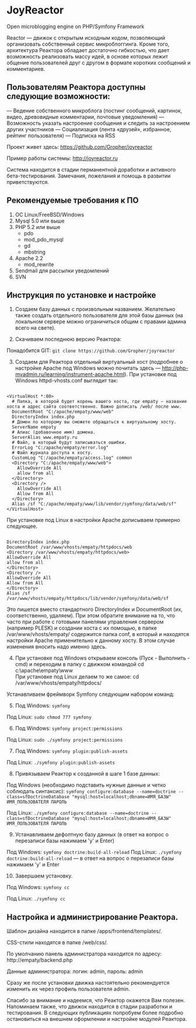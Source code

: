 JoyReactor
==========

Open microblogging engine on PHP/Symfony Framework


Reactor — движок с открытым исходным кодом, позволяющий организовать собственный сервис микроблоггинга. Кроме того, архитектура Реактора обладает достаточно гибкостью, что дает возможность реализовать массу идей, в основе которых лежит общение пользователей друг с другом в формате коротких сообщений и комментариев.

## Пользователям Реактора доступны следующие возможности:

— Ведение собственного микроблога (постинг сообщений, картинок, видео, древовидные комментарии, почтовые уведомления)
— Возможность указать настроение сообщения и следить за настроением других участников
— Социализация (лента «друзей», избранное, рейтинг пользователя)
— Подписка на RSS

Проект живет здесь: https://github.com/Gropher/joyreactor

Пример работы системы: http://joyreactor.ru

Система находится в стадии перманентной доработки и активного бета-тестирования. Замечания, пожелания и помощь в развитии приветствуются.


## Рекомендуемые требования к ПО

1. ОС Linux/FreeBSD/Windows
2. Mysql 5.0 или выше
3. PHP 5.2 или выше
    * pdo
    * mod_pdo_mysql
    * gd
    * mbstring
4. Apache 2.2
    * mod_rewrite
5. Sendmail для рассылки уведомлений
6. SVN


## Инструкция по установке и настройке

1. Создаем базу данных с произвольным названием. Желательно также создать отдельного пользователя для этой базы данных (на локальном сервере можно ограничиться общим с правами админа всего на свете).

2. Скачиваем последнюю версию Реактора:

Понадобится GIT: `git clone https://github.com/Gropher/joyreactor`

3. Создаем для Реактора отдельный виртуальный хост (подробнее о настройке Apache под Windows можно почитать здесь — http://php-myadmin.ru/learning/instrument-apache.html). При установке под Windows httpd-vhosts.conf выглядит так:

```

<VirtualHost *:80>
  # Папка, в которой будет корень вашего хоста, где empaty — название хоста и адрес сайта соответственно. Важно дописать /web/ после www.
  DocumentRoot "C:/apache/empaty/www/web"
  DirectoryIndex index.php
  # Домен по которому вы сможете обращаться к виртуальному хосту.
  ServerName empaty
  # Алиас (добавочное имя) домена.
  ServerAlias www.empaty.ru
  # Файл, в который будут записываться ошибки.
  ErrorLog "C:/apache/empaty/error.log"
  # Файл журнала доступа к хосту.
  CustomLog "C:/apache/empaty/access.log" common
  <Directory "C:/apache/empaty/www/web">
    AllowOverride All
    allow from all
  </Directory>
  <Directory />
    AllowOverride All
    Allow from All
  </Directory>
  Alias /sf "C:/apache/empaty/www/lib/vendor/symfony/data/web/sf"
</VirtualHost>
```

При установке под Linux в настройки Apache дописываем примерно следующее.

```

DirectoryIndex index.php
DocumentRoot /var/www/vhosts/empaty/httpdocs/web
<Directory /var/www/vhosts/empaty/httpdocs/web>
AllowOverride All
allow from all
</Directory>
<Directory />
AllowOverride All
Allow from All
</Directory>
Alias /sf /var/www/vhosts/empaty/httpdocs/lib/vendor/symfony/data/web/sf
```

Это пишется вместо стандартного DirectoryIndex и DocumentRoot (их, соответственно, удаляем). При этом обратите внимание на то, что часто при работе с готовыми панелями управления сервером (например PLESK) и создании хоста с их помощью, в папке /var/www/vhosts/empaty/ содержится папка conf, в который и находятся настройки Apache применительно к данному хосту. В этом случае изменения вносить надо именно здесь.

4. При установке под Windows открываем консоль (Пуск - Выполнить - cmd) и переходим в папку с движком командой cd c:\apache\empaty\www\
При установке под Linux делаем то же самое: cd /var/www/vhosts/empaty/httpdocs/

Устанавливаем фреймворк Symfony следующим набором команд:

5. Под Windows: `symfony`

Под Linux: `sudo chmod 777 symfony`

6. Под Windows: `symfony project:permissions`

Под Linux: `sudo ./symfony project:permissions`

7. Под Windows: `symfony plugin:publish-assets`

Под Linux: `./symfony plugin:publish-assets`

8. Привязываем Реактор к созданной в шаге 1 базе данных: 

Под Windows (необходимо подставить нужные данные и четко соблюдать синтаксис): `symfony configure:database --name=doctrine --class=sfDoctrineDatabase "mysql:host=localhost;dbname=ИМЯ_БАЗЫ" ИМЯ_ПОЛЬЗОВАТЕЛЯ ПАРОЛЬ`

Под Linux: `./symfony configure:database --name=doctrine --class=sfDoctrineDatabase "mysql:host=localhost;dbname=ИМЯ_БАЗЫ" ИМЯ_ПОЛЬЗОВАТЕЛЯ ПАРОЛЬ`

9. Устанавливаем дефолтную базу данных (в ответ на вопрос о перезаписи базы нажимаем 'y' и Enter)

Под Windows: `symfony doctrine:build-all-reload`
Под Linux: `./symfony doctrine:build-all-reload` — в ответ на вопрос о перезаписи базы нажимаем 'y' и Enter

10. Завершаем установку.

Под Windows: `symfony cc`

Под Linux: `./symfony cc`


## Настройка и администрирование Реактора.

Шаблон дизайна находится в папке /apps/frontend/templates/.

CSS-стили находятся в папке /web/css/.

По умолчанию панель администратора находится по адресу: http://empaty/backend.php

Данные администратора: логин: admin, пароль: admin

Сразу же после установки движка настоятельно рекомендуется изменить их через профиль пользователя admin.


Спасибо за внимание и надеемся, что Реактор окажется Вам полезен. 
Напоминаем также, что движок находится в стадии разработки и тестирования. В следующих публикациях попробуем более подробно остановиться на внешнем оформлении и настройке модулей Реактора.
